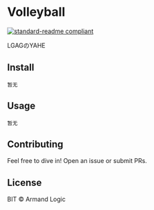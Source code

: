 # Volleyball
[![standard-readme compliant](https://img.shields.io/badge/readme%20style-standard-brightgreen.svg?style=flat-square)](https://github.com/RichardLitt/standard-readme)

LGAGのYAHE


## Install

```
暂无
```

## Usage

```
暂无
```

## Contributing

Feel free to dive in! Open an issue or submit PRs.

## License

BIT © Armand Logic